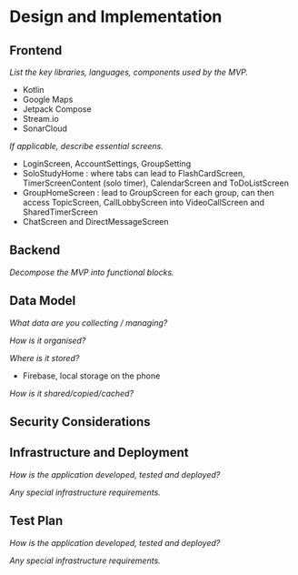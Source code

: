 # Design and Implementation

## Frontend

*List the key libraries, languages, components used by the MVP.*

- Kotlin
- Google Maps
- Jetpack Compose
- Stream.io
- SonarCloud

*If applicable, describe essential screens.*

- LoginScreen, AccountSettings, GroupSetting
- SoloStudyHome : where tabs can lead to FlashCardScreen, TimerScreenContent (solo timer), CalendarScreen and ToDoListScreen
- GroupHomeScreen : lead to GroupScreen for each group, can then access TopicScreen, CallLobbyScreen into VideoCallScreen and SharedTimerScreen
- ChatScreen and DirectMessageScreen

## Backend

*Decompose the MVP into functional blocks.*

## Data Model

*What data are you collecting / managing?*

*How is it organised?*

*Where is it stored?*

- Firebase, local storage on the phone

*How is it shared/copied/cached?*

## Security Considerations

## Infrastructure and Deployment

*How is the application developed, tested and deployed?*

*Any special infrastructure requirements.*

## Test Plan

*How is the application developed, tested and deployed?*

*Any special infrastructure requirements.*

